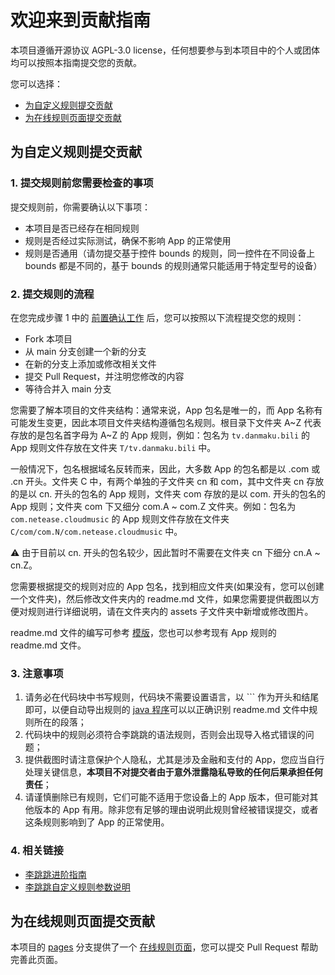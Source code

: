 # 欢迎来到贡献指南

本项目遵循开源协议 AGPL-3.0 license，任何想要参与到本项目中的个人或团体均可以按照本指南提交您的贡献。

您可以选择：
- [为自定义规则提交贡献](#为自定义规则提交贡献)
- [为在线规则页面提交贡献](#为在线规则页面提交贡献)

## 为自定义规则提交贡献
### 1. 提交规则前您需要检查的事项

提交规则前，你需要确认以下事项：
- 本项目是否已经存在相同规则
- 规则是否经过实际测试，确保不影响 App 的正常使用
- 规则是否通用（请勿提交基于控件 bounds 的规则，同一控件在不同设备上 bounds 都是不同的，基于 bounds 的规则通常只能适用于特定型号的设备）

### 2. 提交规则的流程

在您完成步骤 1 中的 [前置确认工作](#1-提交规则前您需要检查的事项) 后，您可以按照以下流程提交您的规则：
- Fork 本项目
- 从 main 分支创建一个新的分支
- 在新的分支上添加或修改相关文件
- 提交 Pull Request，并注明您修改的内容
- 等待合并入 main 分支

您需要了解本项目的文件夹结构：通常来说，App 包名是唯一的，而 App 名称有可能发生变更，因此本项目文件夹结构遵循包名规则。根目录下文件夹 A\~Z 代表存放的是包名首字母为 A\~Z 的 App 规则，例如：包名为 `tv.danmaku.bili` 的 App 规则文件存放在文件夹 `T/tv.danmaku.bili` 中。

一般情况下，包名根据域名反转而来，因此，大多数 App 的包名都是以 .com 或 .cn 开头。文件夹 C 中，有两个单独的子文件夹 cn 和 com，其中文件夹 cn 存放的是以 cn. 开头的包名的 App 规则，文件夹 com 存放的是以 com. 开头的包名的 App 规则；文件夹 com 下又细分 com.A ~ com.Z 文件夹。例如：包名为 `com.netease.cloudmusic` 的 App 规则文件存放在文件夹 `C/com/com.N/com.netease.cloudmusic` 中。

⚠ 由于目前以 cn. 开头的包名较少，因此暂时不需要在文件夹 cn 下细分 cn.A ~ cn.Z。

您需要根据提交的规则对应的 App 包名，找到相应文件夹(如果没有，您可以创建一个文件夹)，然后修改文件夹内的 readme.md 文件，如果您需要提供截图以方便对规则进行详细说明，请在文件夹内的 assets 子文件夹中新增或修改图片。

readme.md 文件的编写可参考 [模版](./Template.md)，您也可以参考现有 App 规则的 readme.md 文件。

### 3. 注意事项

1. 请务必在代码块中书写规则，代码块不需要设置语言，以 ``` 作为开头和结尾即可，以便自动导出规则的 [java 程序](./_source/ExportRules)可以以正确识别 readme.md 文件中规则所在的段落；
2. 代码块中的规则必须符合李跳跳的语法规则，否则会出现导入格式错误的问题；
3. 提供截图时请注意保护个人隐私，尤其是涉及金融和支付的 App，您应当自行处理关键信息，**本项目不对提交者由于意外泄露隐私导致的任何后果承担任何责任**；
3. 请谨慎删除已有规则，它们可能不适用于您设备上的 App 版本，但可能对其他版本的 App 有用。除非您有足够的理由说明此规则曾经被错误提交，或者这条规则影响到了 App 的正常使用。

### 4. 相关链接

- [李跳跳进阶指南](https://juejin.cn/post/6938590373740544007)
- [李跳跳自定义规则参数说明](https://www.timeit.cn/post-543.html#:~:text=%E8%AE%BE%E7%BD%AE%E5%85%A5%E5%8F%A3%EF%BC%9A%E9%95%BF%E6%8C%89%E9%A6%96%E9%A1%B5%20%E6%9B%B4%E5%A4%9A%20%E6%8C%89%E9%92%AE%E3%80%82%20%E4%BF%AE%E6%94%B9%E8%B7%B3%E8%BF%87%E6%8F%90%E7%A4%BA%EF%BC%9A%20%7B%223%22%3A%22%E5%B0%8F%E7%8C%AA%E4%BD%A9%E5%A5%87%22%7D%20%E9%9A%90%E8%97%8F%E8%B7%B3%E8%BF%87%E6%8F%90%E7%A4%BA%EF%BC%9A%20%7B%224%22%3Atrue%7D,%E9%9A%90%E8%97%8F%E8%B7%B3%E8%B7%B3%E5%90%8E%E5%8F%B0%EF%BC%9A%20%7B%225%22%3Atrue%7D%20%E4%B8%80%E9%94%AE%E5%81%9C%E7%94%A8%E6%89%80%E6%9C%89APP%E7%9A%84%E6%9C%8D%E5%8A%A1%EF%BC%9A%20%7B%226%22%3Afalse%7D%20%E5%BC%80%E5%90%AF%E5%89%8D%E5%8F%B0%E6%9C%8D%E5%8A%A1%EF%BC%9A%20%7B%227%22%3Atrue%7D%20%E4%BF%AE%E6%94%B9%E5%89%8D%E5%8F%B0%E6%9C%8D%E5%8A%A1%E6%96%87%E6%A1%88%EF%BC%9A%20%7B%2210%22%3A%22%E6%B4%BE%E5%A4%A7%E6%98%9F%3A%E6%88%91%E4%BB%AC%E4%B8%80%E8%B5%B7%E5%8E%BB%E6%8A%93%E6%B0%B4%E6%AF%8D%E5%90%A7~%22%7D)

## 为在线规则页面提交贡献
本项目的 [pages](https://github.com/Snoopy1866/LiTiaotiao-Custom-Rules/tree/pages) 分支提供了一个 [在线规则页面](https://snoopy1866.github.io/LiTiaotiao-Custom-Rules/)，您可以提交 Pull Request 帮助完善此页面。